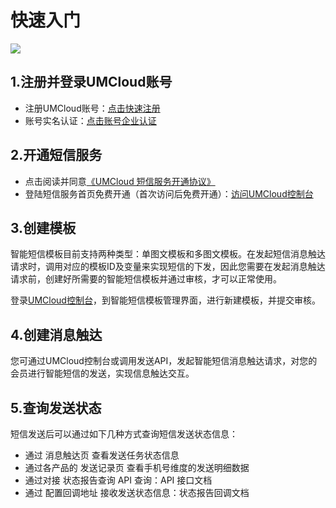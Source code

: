 # 快速入门
![](https://markdown.liuchengtu.com/work/uploads/upload_c19d1f00d37616b8e06542595d3713a2.png)


## 1.注册并登录UMCloud账号
* 注册UMCloud账号：[点击快速注册](https://passport.umpaas.com/register)
* 账号实名认证：[点击账号企业认证](https://console.umpaas.com/account/auth)
## 2.开通短信服务

* 点击阅读并同意[《UMCloud 短信服务开通协议》](/docs/usms/introduction/service_level)
* 登陆短信服务首页免费开通（首次访问后免费开通）：[访问UMCloud控制台](https://console.umpaas.com/usms/overview)


## 3.创建模板

智能短信模板目前支持两种类型：单图文模板和多图文模板。在发起短信消息触达请求时，调用对应的模板ID及变量来实现短信的下发，因此您需要在发起消息触达请求前，创建好所需要的智能短信模板并通过审核，才可以正常使用。

登录[UMCloud控制台](https://console.umpaas.com/usms/overview)，到智能短信模板管理界面，进行新建模板，并提交审核。


## 4.创建消息触达

您可通过UMCloud控制台或调用发送API，发起智能短信消息触达请求，对您的会员进行智能短信的发送，实现信息触达交互。

## 5.查询发送状态

短信发送后可以通过如下几种方式查询短信发送状态信息：

- 通过 消息触达页 查看发送任务状态信息
- 通过各产品的 发送记录页 查看手机号维度的发送明细数据
- 通过对接 状态报告查询 API 查询：API 接口文档
- 通过 配置回调地址 接收发送状态信息：状态报告回调文档
